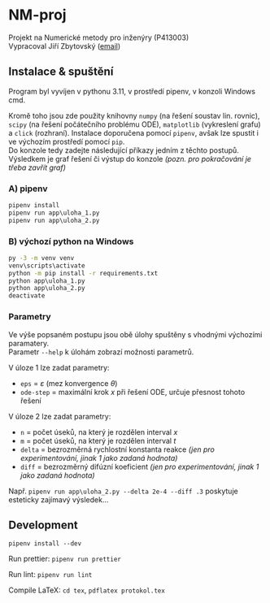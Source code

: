 # NM-proj

Projekt na Numerické metody pro inženýry (P413003)  
Vypracoval Jiří Zbytovský ([email](zbytovsi@vscht.cz))

## Instalace & spuštění

Program byl vyvíjen v pythonu 3.11, v prostředí pipenv, v konzoli Windows cmd.

Kromě toho jsou zde použity knihovny `numpy` (na řešení soustav lin. rovnic), `scipy` (na řešení počátečního problému ODE), `matplotlib` (vykreslení grafu) a `click` (rozhraní). Instalace doporučena pomocí `pipenv`, avšak lze spustit i ve výchozím prostředí pomocí `pip`.  
Do konzole tedy zadejte následující příkazy jedním z těchto postupů.  
Výsledkem je graf řešení či výstup do konzole _(pozn. pro pokračování je třeba zavřít graf)_

### A) pipenv

```bat
pipenv install
pipenv run app\uloha_1.py
pipenv run app\uloha_2.py
```

### B) výchozí python na Windows

```bat
py -3 -m venv venv
venv\scripts\activate
python -m pip install -r requirements.txt
python app\uloha_1.py
python app\uloha_2.py
deactivate
```

### Parametry

Ve výše popsaném postupu jsou obě úlohy spuštěny s vhodnými výchozími paramatery.  
Parametr `--help` k úlohám zobrazí možnosti parametrů.

V úloze 1 lze zadat parametry:
- `eps` = _ε_ (mez konvergence _θ_)
- `ode-step` = maximální krok _x_ při řešení ODE, určuje přesnost tohoto řešení

V úloze 2 lze zadat parametry:
- `n` = počet úseků, na který je rozdělen interval _x_
- `m` = počet úseků, na který je rozdělen interval _t_
- `delta` = bezrozměrná rychlostní konstanta reakce _(jen pro experimentování, jinak 1 jako zadaná hodnota)_
- `diff` = bezrozměrný difúzní koeficient _(jen pro experimentování, jinak 1 jako zadaná hodnota)_

Např. `pipenv run app\uloha_2.py --delta 2e-4 --diff .3` poskytuje esteticky zajímavý výsledek...

## Development

`pipenv install --dev`

Run prettier:
`pipenv run prettier`

Run lint:
`pipenv run lint`

Compile LaTeX:
`cd tex`,  `pdflatex protokol.tex`
